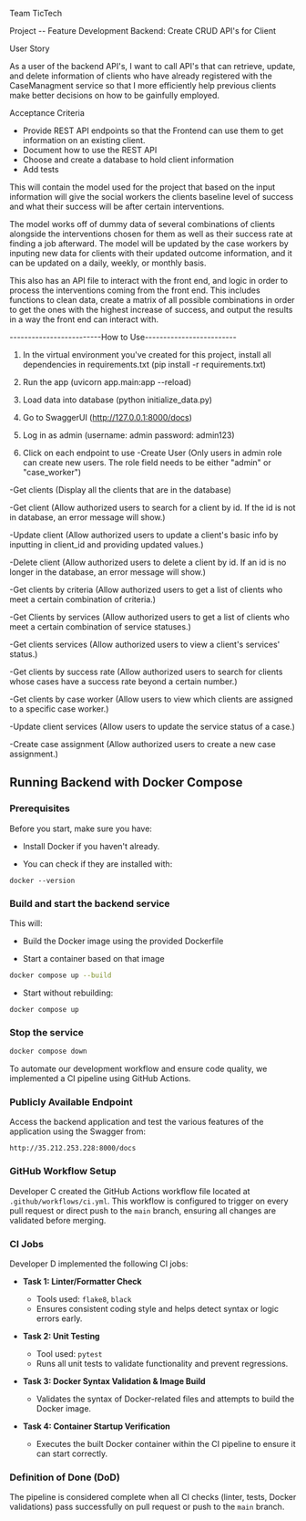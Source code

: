 Team TicTech 

Project -- Feature Development Backend: Create CRUD API's for Client

User Story

As a user of the backend API's, I want to call API's that can retrieve, update, and delete information of clients who have already registered with the CaseManagment service so that I more efficiently help previous clients make better decisions on how to be gainfully employed.

Acceptance Criteria
- Provide REST API endpoints so that the Frontend can use them to get information on an existing client.
- Document how to use the REST API
- Choose and create a database to hold client information
- Add tests


This will contain the model used for the project that based on the input information will give the social workers the clients baseline level of success and what their success will be after certain interventions.

The model works off of dummy data of several combinations of clients alongside the interventions chosen for them as well as their success rate at finding a job afterward. The model will be updated by the case workers by inputing new data for clients with their updated outcome information, and it can be updated on a daily, weekly, or monthly basis.

This also has an API file to interact with the front end, and logic in order to process the interventions coming from the front end. This includes functions to clean data, create a matrix of all possible combinations in order to get the ones with the highest increase of success, and output the results in a way the front end can interact with.

-------------------------How to Use-------------------------
1. In the virtual environment you've created for this project, install all dependencies in requirements.txt (pip install -r requirements.txt)

2. Run the app (uvicorn app.main:app --reload)

3. Load data into database (python initialize_data.py)

4. Go to SwaggerUI (http://127.0.0.1:8000/docs)

4. Log in as admin (username: admin password: admin123)

5. Click on each endpoint to use
-Create User (Only users in admin role can create new users. The role field needs to be either "admin" or "case_worker")

-Get clients (Display all the clients that are in the database)

-Get client (Allow authorized users to search for a client by id. If the id is not in database, an error message will show.)

-Update client (Allow authorized users to update a client's basic info by inputting in client_id and providing updated values.)

-Delete client (Allow authorized users to delete a client by id. If an id is no longer in the database, an error message will show.)

-Get clients by criteria (Allow authorized users to get a list of clients who meet a certain combination of criteria.)

-Get Clients by services (Allow authorized users to get a list of clients who meet a certain combination of service statuses.)

-Get clients services (Allow authorized users to view a client's services' status.)

-Get clients by success rate (Allow authorized users to search for clients whose cases have a success rate beyond a certain number.)

-Get clients by case worker (Allow users to view which clients are assigned to a specific case worker.)

-Update client services (Allow users to update the service status of a case.)

-Create case assignment (Allow authorized users to create a new case assignment.)



## Running Backend with Docker Compose

### Prerequisites
Before you start, make sure you have:
- Install Docker if you haven't already.

- You can check if they are installed with:
```
docker --version
```

### Build and start the backend service

This will:

- Build the Docker image using the provided Dockerfile

- Start a container based on that image

```bash
docker compose up --build
```

- Start without rebuilding:
```
docker compose up
```


### Stop the service
```bash
docker compose down
```


To automate our development workflow and ensure code quality, we implemented a CI pipeline using GitHub Actions.

### Publicly Available Endpoint
Access the backend application and test the various features of the application using the Swagger from:

```
http://35.212.253.228:8000/docs
```


### GitHub Workflow Setup

Developer C created the GitHub Actions workflow file located at `.github/workflows/ci.yml`. This workflow is configured to trigger on every pull request or direct push to the `main` branch, ensuring all changes are validated before merging.

### CI Jobs

Developer D implemented the following CI jobs:

- **Task 1: Linter/Formatter Check**
  - Tools used: `flake8`, `black`
  - Ensures consistent coding style and helps detect syntax or logic errors early.

- **Task 2: Unit Testing**
  - Tool used: `pytest`
  - Runs all unit tests to validate functionality and prevent regressions.

- **Task 3: Docker Syntax Validation & Image Build**
  - Validates the syntax of Docker-related files and attempts to build the Docker image.

- **Task 4: Container Startup Verification**
  - Executes the built Docker container within the CI pipeline to ensure it can start correctly.

### Definition of Done (DoD)

The pipeline is considered complete when all CI checks (linter, tests, Docker validations) pass successfully on pull request or push to the `main` branch.